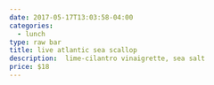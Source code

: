 ```yaml
---
date: 2017-05-17T13:03:58-04:00
categories:
  - lunch
type: raw bar
title: live atlantic sea scallop
description:  lime-cilantro vinaigrette, sea salt
price: $18
---
```


